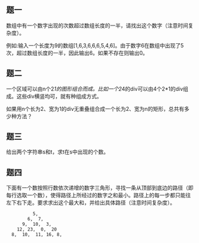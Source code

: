 ## 题一
数组中有一个数字出现的次数超过数组长度的一半，请找出这个数字（注意时间复杂度）。

例如:输入一个长度为9的数组[1,6,3,6,6,6,5,4,6]。由于数字6在数组中出现了5次，超过数组长度的一半，因此输出6。如果不存在则输出0。

## 题二
一个区域可以由n个2*1的图形组合而成。比如一个2*4的div可以由4个2*1的div组成。这些div横竖均可，就有种组成方式。

如果用n个长为2、宽为1的div无重叠组合成一个长为2、宽为n的矩形，总共有多少种方法？

## 题三
给出两个字符串s和t，求t在s中出现的个数。

## 题四
下面有一个数按照行数依次递增的数字三角形，寻找一条从顶部到底边的路径（即每行选取一个数），使得路径上所经过的数字之和最小。路径上的每一步都只能往左下右下走。要求求出这个最大和，并给出具体路径（注意时间复杂度）。

```
          5, 
        6,  7,
      9,  10,  3,
    12, 23,  0,  20
  8,  10,  11, 16, 8,
```
